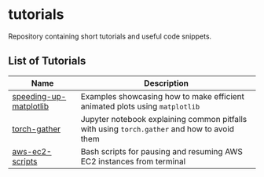 # tutorials

Repository containing short tutorials and useful code snippets.

## List of Tutorials

| Name | Description |
| ---- | ----------- |
| [speeding-up-matplotlib](speeding-up-matplotlib) | Examples showcasing how to make efficient animated plots using `matplotlib` |
| [torch-gather](torch-gather) | Jupyter notebook explaining common pitfalls with using `torch.gather` and how to avoid them | 
| [aws-ec2-scripts](aws-ec2-scripts) | Bash scripts for pausing and resuming AWS EC2 instances from terminal| 
